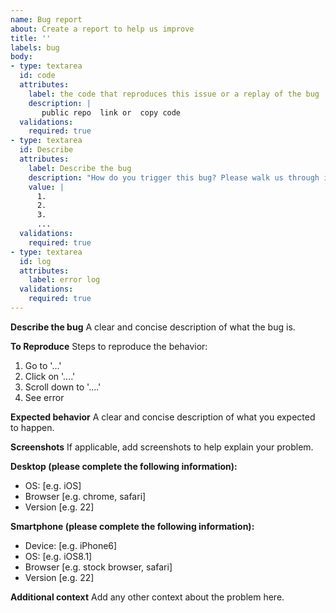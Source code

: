 ```yaml
---
name: Bug report
about: Create a report to help us improve
title: ''
labels: bug
body:
- type: textarea
  id: code
  attributes:
    label: the code that reproduces this issue or a replay of the bug
    description: |
       public repo  link or  copy code
  validations:
    required: true
- type: textarea
  id: Describe
  attributes:
    label: Describe the bug
    description: "How do you trigger this bug? Please walk us through it step by step."
    value: |
      1.
      2.
      3.
      ...
  validations:
    required: true
- type: textarea
  id: log
  attributes:
    label: error log
  validations:
    required: true
---
```


**Describe the bug**
A clear and concise description of what the bug is.

**To Reproduce**
Steps to reproduce the behavior:
1. Go to '...'
2. Click on '....'
3. Scroll down to '....'
4. See error

**Expected behavior**
A clear and concise description of what you expected to happen.

**Screenshots**
If applicable, add screenshots to help explain your problem.

**Desktop (please complete the following information):**
 - OS: [e.g. iOS]
 - Browser [e.g. chrome, safari]
 - Version [e.g. 22]

**Smartphone (please complete the following information):**
 - Device: [e.g. iPhone6]
 - OS: [e.g. iOS8.1]
 - Browser [e.g. stock browser, safari]
 - Version [e.g. 22]

**Additional context**
Add any other context about the problem here.
